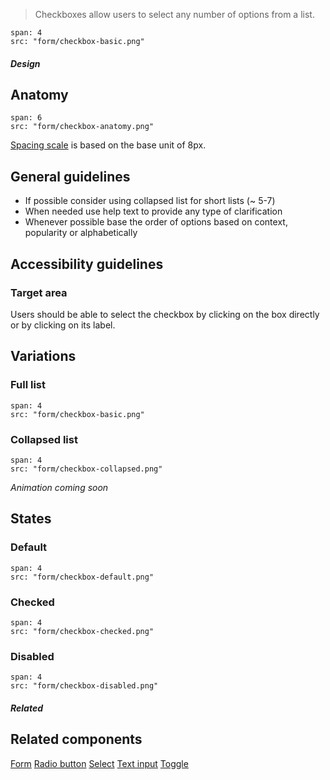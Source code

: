 > Checkboxes allow users to select any number of options from a list.

```image
span: 4
src: "form/checkbox-basic.png"
```

##### Design

## Anatomy

```image
span: 6
src: "form/checkbox-anatomy.png"
```
[Spacing scale](/visual_style/spacing) is based on the base unit of 8px.

## General guidelines

- If possible consider using collapsed list for short lists (~ 5-7)
- When needed use help text to provide any type of clarification
- Whenever possible base the order of options based on context, popularity or alphabetically

## Accessibility guidelines

### Target area
Users should be able to select the checkbox by clicking on the box directly or by clicking on its label.

## Variations

### Full list
```image
span: 4
src: "form/checkbox-basic.png"
```

### Collapsed list
```image
span: 4
src: "form/checkbox-collapsed.png"
```
*Animation coming soon*

## States

### Default
```image
span: 4
src: "form/checkbox-default.png"
```

### Checked
```image
span: 4
src: "form/checkbox-checked.png"
```

### Disabled
```image
span: 4
src: "form/checkbox-disabled.png"
```

##### Related

## Related components
[Form](/components/form)
[Radio button](/components/radio-button)
[Select](/components/select)
[Text input](/components/text-input)
[Toggle](/components/toggle)
